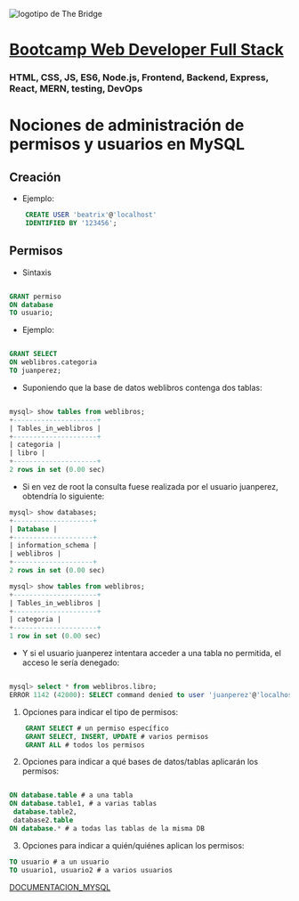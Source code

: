 ![logotipo de The Bridge](https://user-images.githubusercontent.com/27650532/77754601-e8365180-702b-11ea-8bed-5bc14a43f869.png  "logotipo de The Bridge")


# [Bootcamp Web Developer Full Stack](https://www.thebridge.tech/bootcamps/bootcamp-fullstack-developer/)

### HTML, CSS,  JS, ES6, Node.js, Frontend, Backend, Express, React, MERN, testing, DevOps

# Nociones de administración de permisos y usuarios en MySQL 

## Creación 

- Ejemplo: 

```SQL
    CREATE USER 'beatrix'@'localhost'
    IDENTIFIED BY '123456'; 
```

## Permisos

- Sintaxis 

```SQL

GRANT permiso
ON database
TO usuario;

```

- Ejemplo: 

```SQL 

GRANT SELECT
ON weblibros.categoria
TO juanperez;

```

- Suponiendo que la base de datos weblibros contenga dos tablas:

```SQL

mysql> show tables from weblibros;
+---------------------+
| Tables_in_weblibros |
+---------------------+
| categoria |
| libro |
+---------------------+
2 rows in set (0.00 sec)

```

- Si en vez de root la consulta fuese realizada por el usuario juanperez, obtendría lo siguiente:

```SQL 
mysql> show databases;
+--------------------+
| Database |
+--------------------+
| information_schema |
| weblibros |
+--------------------+
2 rows in set (0.00 sec)

mysql> show tables from weblibros;
+---------------------+
| Tables_in_weblibros |
+---------------------+
| categoria |
+---------------------+
1 row in set (0.00 sec)

```

- Y si el usuario juanperez intentara acceder a una tabla no permitida, el acceso le sería denegado:

```SQL

mysql> select * from weblibros.libro;
ERROR 1142 (42000): SELECT command denied to user 'juanperez'@'localhost' for table 'libro'

```

1. Opciones para indicar el tipo de permisos:

```SQL
    GRANT SELECT # un permiso específico
    GRANT SELECT, INSERT, UPDATE # varios permisos
    GRANT ALL # todos los permisos

```
2. Opciones para indicar a qué bases de datos/tablas aplicarán los permisos:
```SQL

ON database.table # a una tabla
ON database.table1, # a varias tablas
 database.table2,
 database2.table
ON database.* # a todas las tablas de la misma DB
```
3. Opciones para indicar a quién/quiénes aplican los permisos:

```SQL 
TO usuario # a un usuario
TO usuario1, usuario2 # a varios usuarios
```

[DOCUMENTACION_MYSQL](https://dev.mysql.com/doc/refman/8.0/en/user-names.html)